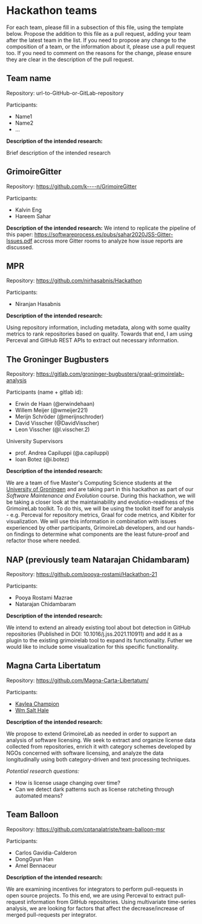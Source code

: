 # Hackathon teams

For each team, please fill in a subsection of this file, using the template below.
Propose the addition to this file as a pull request, adding your team after the
latest team in the list. If you need to propose any change to the composition of
a team, or the information about it, please use a pull request too. If you need to
comment on the reasons for the change, please ensure they are clear in the description
of the pull request.

## Team name

Repository: url-to-GitHub-or-GitLab-repository

Participants:

* Name1
* Name2
* ...

**Description of the intended research:**

Brief description of the intended research

## GrimoireGitter

Repository: https://github.com/k----n/GrimoireGitter

Participants:

* Kalvin Eng
* Hareem Sahar

**Description of the intended research:**
We intend to replicate the pipeline of this paper: https://softwareprocess.es/pubs/sahar2020JSS-Gitter-Issues.pdf accross more Gitter rooms to analyze how issue reports are discussed.

## MPR

Repository: https://github.com/nirhasabnis/Hackathon

Participants:

* Niranjan Hasabnis

**Description of the intended research:**

Using repository information, including metadata, along with some quality metrics to rank repositories based on quality. Towards that end, I am using Perceval and GitHub REST APIs to extract out necessary information.

## The Groninger Bugbusters

Repository: https://gitlab.com/groninger-bugbusters/graal-grimoirelab-analysis

Participants (name + gitlab id):

* Erwin de Haan             (@erwindehaan)
* Willem Meijer             (@wmeijer221)
* Merijn Schröder           (@merijnschroder)
* David Visscher            (@DavidVisscher)
* Leon Visscher             (@l.visscher.2)

University Supervisors
* prof. Andrea Capiluppi    (@a.capiluppi)
* Ioan Botez                (@i.botez)

**Description of the intended research:**

We are a team of five Master's Computing Science students at the [University of Groningen](https://www.rug.nl/) and are taking part in this hackathon as part of our *Software Maintenance and Evolution* course.
During this hackathon, we will be taking a closer look at the maintainability and evolution-readiness of the GrimoireLab toolkit.
To do this, we will be using the toolkit itself for analysis - e.g. Perceval for repository metrics, Graal for code metrics, and Kibiter for visualization.
We will use this information in combination with issues experienced by other participants, GrimoireLab developers, and our hands-on findings to determine what components are the least future-proof and refactor those where needed.


## NAP (previously team Natarajan Chidambaram)

Repository: https://github.com/pooya-rostami/Hackathon-21

Participants:

* Pooya Rostami Mazrae
* Natarajan Chidambaram

**Description of the intended research:**

We intend to extend an already existing tool about bot detection in GitHub repositories (Published in DOI: 10.1016/j.jss.2021.110911) and add it as a plugin to the existing grimoirelab tool to expand its functionality. Futher we would like to include some visualization for this specific functionality.

## Magna Carta Libertatum

Repository: https://github.com/Magna-Carta-Libertatum/

Participants:

* [Kaylea Champion](https://github.com/kayleachampion)
* [Wm Salt Hale](https://github.com/altsalt)

**Description of the intended research:**

We propose to extend GrimoireLab as needed in order to support an analysis of software licensing. We seek to extract and organize license data collected from repositories, enrich it with category schemes developed by NGOs concerned with software licensing, and analyze the data longitudinally using both category-driven and text processing techniques.

*Potential research questions:*
* How is license usage changing over time?
* Can we detect dark patterns such as license ratcheting through automated means?


## Team Balloon

Repository: https://github.com/cptanalatriste/team-balloon-msr

Participants:

* Carlos Gavidia-Calderon
* DongGyun Han
* Amel Bennaceur

**Description of the intended research:**

We are examining incentives for integrators to perform pull-requests in open source projects.
To this end, we are using Perceval to extract pull-request information
from GitHub repositories.
Using multivariate time-series analysis, we are looking for factors
that affect the decrease/increase of merged pull-requests per integrator.
